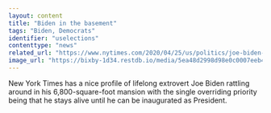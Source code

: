 ```yaml
---
layout: content
title: "Biden in the basement"
tags: "Biden, Democrats"
identifier: "uselections"
contenttype: "news"
related_url: "https://www.nytimes.com/2020/04/25/us/politics/joe-biden-coronavirus-quarantine.html"
image_url: "https://bixby-1d34.restdb.io/media/5ea48d2998d98e0c0007eeb4"
---
```

 New York Times has a nice profile of lifelong extrovert Joe Biden rattling around in his 6,800-square-foot mansion with the single overriding priority being that he stays alive until he can be inaugurated as President.
